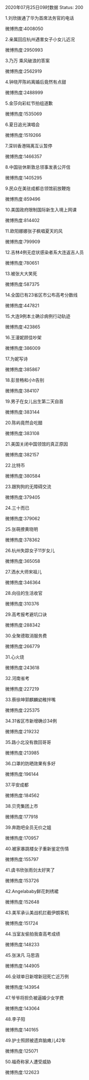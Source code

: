 2020年07月25日09时数据
Status: 200

1.刘欣拨通了华为首席法务官的电话

微博热度:4008050

2.亲属回应杭州遇害女子小女儿近况

微博热度:2950993

3.乃万 乘风破浪的答案

微博热度:2562919

4.钟晓芹陈屿离婚后竟然有点甜

微博热度:2488999

5.金莎向彩虹节拍组道歉

微博热度:1535069

6.夏日追光演唱会

微博热度:1519266

7.深圳香港隔离互认暂停

微博热度:1466357

8.中国驻休斯敦总领事发表公开信

微博热度:1405295

9.民众在美驻成都总领馆前放鞭炮

微博热度:859496

10.美国政府限制国际新生入境上网课

微博热度:814402

11.欧阳娜娜张子枫唱夏天的风

微博热度:799909

12.吉林4例无症状感染者系大连返吉人员

微博热度:780651

13.被张大大笑死

微博热度:587375

14.全国已有23省区市公布高考分数线

微博热度:447821

15.大连9例本土确诊病例行动轨迹

微博热度:423865

16.王漫妮顾佳吵架

微博热度:386009

17.为妮写诗

微博热度:385867

18.彭昱畅和小h告别

微博热度:384107

19.男子在女儿出生第二天自首

微博热度:383144

20.陈屿竟然会吃醋

微博热度:383108

21.美国关闭中国领馆的真正原因

微博热度:382157

22.比特币

微博热度:380584

23.跟狗狗的无障碍交流

微博热度:379405

24.三十而已

微博热度:379062

25.张萌撩黄晓明

微博热度:378362

26.杭州失踪女子11岁女儿

微博热度:365058

27.洒水大师宋祖儿

微博热度:346364

28.向往的生活收官

微博热度:310376

29.高考报考避坑口诀

微博热度:288342

30.全聚德取消服务费

微博热度:266779

31.心火烧

微博热度:243618

32.河南省考

微博热度:227219

33.蔡徐坤郭麒麟幼稚拌嘴

微博热度:225375

34.31省区市新增确诊34例

微博热度:219232

35.路小北没有救回哥哥

微博热度:213985

36.口罩的防晒效果有多好

微博热度:196144

37.平安成都

微博热度:184562

38.贝壳集团上市

微博热度:177918

39.奔跑吧全员无价之姐

微博热度:170957

40.被家暴跳楼女子重新鉴定伤情

微博热度:155797

41.虞书欣张雨剑太好笑了

微博热度:153726

42.Angelababy鲜花刺绣裙

微博热度:152648

43.美军承认美战机拦截伊朗客机

微博热度:151724

44.当室友偷拍我查高考成绩

微博热度:148233

45.张沫凡 马思涵

微博热度:144905

46.全球单日新增新冠死亡近万例

微博热度:143954

47.爷爷将担负被逼婚少女学费

微博热度:143064

48.李子阳

微博热度:140165

49.护士照顾被遗弃脑瘫儿42年

微博热度:125071

50.福奇称家人遭受威胁

微博热度:122623

